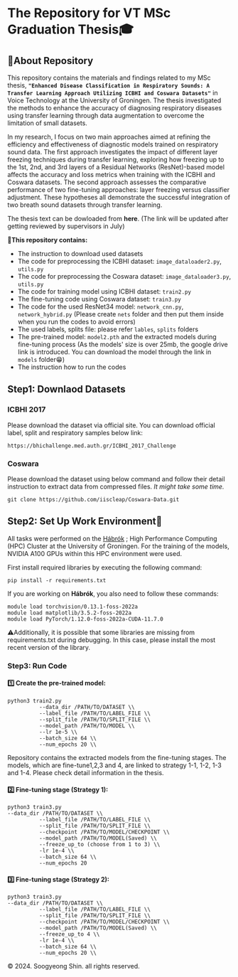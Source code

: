 # The Repository for VT MSc Graduation Thesis🎓
## 📂About Repository
This repository contains the materials and findings related to my MSc thesis, **`"Enhanced Disease Classification in Respiratory Sounds: A Transfer Learning Approach Utilizing ICBHI and Coswara Datasets"`** in Voice Technology at the University of Groningen. The thesis investigated the methods to enhance the accuracy of diagnosing respiratory diseases using transfer learning through data augmentation to overcome the limitation of small datasets. 

In my research, I focus on two main approaches aimed at refining the efficiency and effectiveness of diagnostic models trained on respiratory sound data. The first approach investigates the impact of different layer freezing techniques during transfer learning, exploring how freezing up to the 1st, 2nd, and 3rd layers of a Residual Networks (ResNet)-based model affects the accuracy and loss metrics when training with the ICBHI and Coswara datasets. 
The second approach assesses the comparative performance of two fine-tuning approaches: layer freezing versus classifier adjustment. These hypotheses all demonstrate the successful integration of two breath sound datasets through transfer learning.

The thesis text can be dowloaded from **here**. (The link will be updated after getting reviewed by supervisors in July)


📌**This repository contains:**
- The instruction to download used datasets
- The code for preprocessing the ICBHI dataset: `image_dataloader2.py`, `utils.py`
- The code for preprocessing the Coswara dataset: `image_dataloader3.py`, `utils.py`
- The code for training model using ICBHI dataset: `train2.py`
- The fine-tuning code using Coswara dataset: `train3.py`
- The code for the used ResNet34 model: `network_cnn.py`, `network_hybrid.py` (Please create `nets` folder and then put them inside when you run the codes to avoid errors)
- The used labels, splits file: please refer `lables`, `splits` folders
- The pre-trained model: `model2.pth` and the extracted models during fine-tuning process (As the models' size is over 25mb, the google drive link is introduced. You can download the model through the link in `models` folder😁)
- The instruction how to run the codes

  

## Step1: Downlaod Datasets
### ICBHI 2017 
Please download the dataset via official site.
You can download official label, split and respiratory samples below link:

```
https://bhichallenge.med.auth.gr/ICBHI_2017_Challenge
```


### Coswara
Please download the dataset using below command and follow their detail instruction to extract data from compressed files.
_It might take some time._

```
git clone https://github.com/iiscleap/Coswara-Data.git
```

## Step2: Set Up Work Environment🔨
All tasks were performed on the [Hábrók](https://www.rug.nl/society-business/centre-for-information-technology/research/services/hpc/facilities/habrok-hpc-cluster?lang=en)
; High Performance Computing (HPC) Cluster at the University of Groningen. For the training of the models, NVIDIA A100 GPUs within this HPC environment were used. 

First install required libraries by executing the following command:
```
pip install -r requirements.txt
```

If you are working on **Hábrók**, you also need to follow these commands:

```
module load torchvision/0.13.1-foss-2022a
module load matplotlib/3.5.2-foss-2022a
module load PyTorch/1.12.0-foss-2022a-CUDA-11.7.0
```

⚠️Additionally, it is possible that some libraries are missing from requirements.txt during debugging. In this case, please install the most recent version of the library.


### Step3: Run Code

#### 1️⃣ Create the pre-trained model:

```
python3 train2.py
          --data_dir /PATH/TO/DATASET \\
          --label_file /PATH/TO/LABEL_FILE \\
          --split_file /PATH/TO/SPLIT_FILE \\
          --model_path /PATH/TO/MODEL \\
          --lr 1e-5 \\
          --batch_size 64 \\
          --num_epochs 20 \\
```
Repository contains the extracted models from the fine-tuning stages. 
The models, which are fine-tune1,2,3 and 4, are linked to strategy 1-1, 1-2, 1-3 and 1-4. Please check detail information in the thesis.

#### 2️⃣ Fine-tuning stage (Strategy 1):
```
python3 train3.py
--data_dir /PATH/TO/DATASET \\
          --label_file /PATH/TO/LABEL_FILE \\
          --split_file /PATH/TO/SPLIT_FILE \\
          --checkpoint /PATH/TO/MODEL/CHECKPOINT \\
          --model_path /PATH/TO/MODEL(Saved) \\
          --freeze_up_to (choose from 1 to 3) \\
          -lr 1e-4 \\
          --batch_size 64 \\
          --num_epochs 20
```

#### 3️⃣ Fine-tuning stage (Strategy 2):

```
python3 train3.py
--data_dir /PATH/TO/DATASET \\
          --label_file /PATH/TO/LABEL_FILE \\
          --split_file /PATH/TO/SPLIT_FILE \\
          --checkpoint /PATH/TO/MODEL/CHECKPOINT \\
          --model_path /PATH/TO/MODEL(Saved) \\
          --freeze_up_to 4 \\
          -lr 1e-4 \\
          --batch_size 64 \\
          --num_epochs 20 \\
```

© 2024. Soogyeong Shin. all rights reserved.

